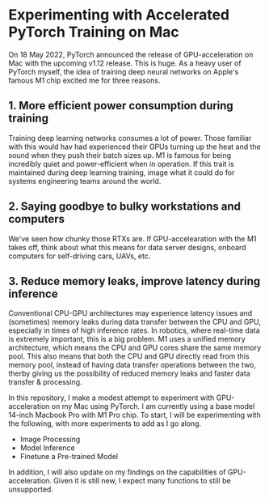 # Experimenting with Accelerated PyTorch Training on Mac
On 18 May 2022, PyTorch announced the release of GPU-acceleration on Mac with the upcoming v1.12 release. This is huge. As a heavy user of PyTorch myself, the idea of training deep neural networks on Apple's famous M1 chip excited me for three reasons.

## 1. More efficient power consumption during training
Training deep learning networks consumes a lot of power. Those familiar with this would hav had experienced their GPUs turning up the heat and the sound when they push their batch sizes up.
M1 is famous for being incredibly quiet and power-efficient when in operation. If this trait is maintained during deep learning training, image what it could do for systems engineering teams around the world.

## 2. Saying goodbye to bulky workstations and computers
We've seen how chunky those RTXs are. If GPU-accelearation with the M1 takes off, think about what this means for data server designs, onboard computers for self-driving cars, UAVs, etc.

## 3. Reduce memory leaks, improve latency during inference
Conventional CPU-GPU architectures may experience latency issues and (sometimes) memory leaks during data transfer between the CPU and GPU, especially in times of high inference rates. In robotics, where real-time data is extremely important, this is a big problem. M1 uses a unified memory architecture, which means the CPU and GPU cores share the same memory pool. This also means that both the CPU and GPU directly read from this memory pool, instead of having data transfer operations between the two, therby giving us the possibility of reduced memory leaks and faster data transfer & processing.

In this repository, I make a modest attempt to experiment with GPU-acceleration on my Mac using PyTorch. I am currently using a base model 14-inch Macbook Pro with M1 Pro chip. To start, I will be experimenting with the following, with more experiments to add as I go along.
- Image Processing
- Model Inference
- Finetune a Pre-trained Model

In addition, I will also update on my findings on the capabilities of GPU-acceleration. Given it is still new, I expect many functions to still be unsupported.

